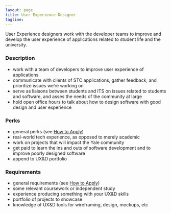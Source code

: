 ```yaml
---
layout: page
title: User Experience Designer
tagline:
---
```


User Experience designers work with the developer teams to improve and develop the user experience of applications related to student life and the university.

### Description
* work with a team of developers to improve user experience of applications
* communicate with clients of STC applications, gather feedback, and prioritize issues we’re working on
* serve as liaisons between students and ITS on issues related to students and software, and asses the needs of the community at large
* hold open office hours to talk about how to design software with good design and user experience

### Perks
* general perks (see [How to Apply](/apply.html))
* real-world tech experience, as opposed to merely academic
* work on projects that will impact the Yale community
* get paid to learn the ins and outs of software development and to improve poorly designed software
* append to UX&D portfolio

### Requirements
* general requirements (see [How to Apply](/apply.html))
* some relevant coursework or independent study
* experience producing something with your UX&D skills
* portfolio of projects to showcase
* knowledge of UX&D tools for wireframing, design, mockups, etc
